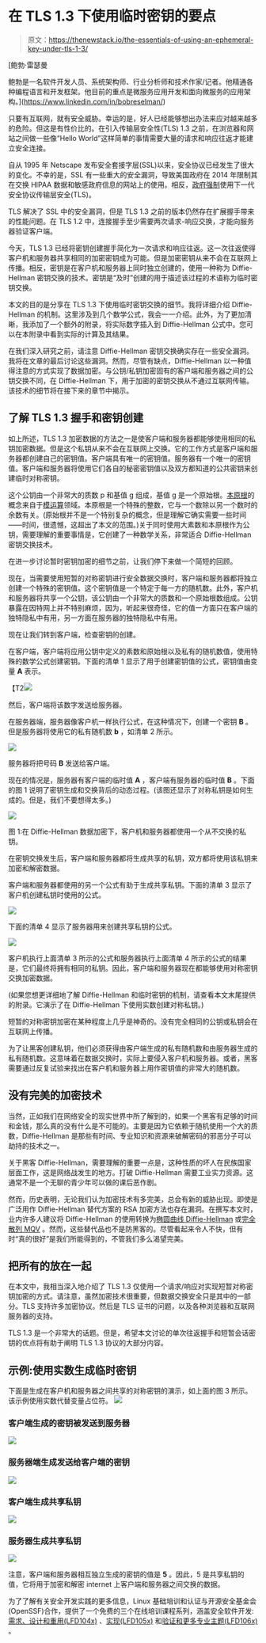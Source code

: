 # 在 TLS 1.3 下使用临时密钥的要点

> 原文：<https://thenewstack.io/the-essentials-of-using-an-ephemeral-key-under-tls-1-3/>

[](https://www.linkedin.com/in/bobreselman/)

 [鲍勃·雷瑟曼

鲍勃是一名软件开发人员、系统架构师、行业分析师和技术作家/记者。他精通各种编程语言和开发框架。他目前的重点是微服务应用开发和面向微服务的应用架构。](https://www.linkedin.com/in/bobreselman/) [](https://www.linkedin.com/in/bobreselman/)

只要有互联网，就有安全威胁。幸运的是，好人已经能够想出办法来应对越来越多的危险。但这是有性价比的。在引入传输层安全性(TLS) 1.3 之前，在浏览器和网站之间做一些像“Hello World”这样简单的事情需要大量的请求和响应往返才能建立安全连接。

自从 1995 年 Netscape 发布安全套接字层(SSL)以来，安全协议已经发生了很大的变化。不幸的是，SSL 有一些重大的安全漏洞，导致美国政府在 2014 年限制其在交换 HIPAA 数据和敏感政府信息的网站上的使用。相反，[政府强制](https://nvlpubs.nist.gov/nistpubs/SpecialPublications/NIST.SP.800-52r1.pdf)使用下一代安全协议传输层安全(TLS)。

TLS 解决了 SSL 中的安全漏洞，但是 TLS 1.3 之前的版本仍然存在扩展握手带来的性能问题。在 TLS 1.2 中，连接握手至少需要两次请求-响应交换，才能向服务器验证客户端。

今天，TLS 1.3 已经将密钥创建握手简化为一次请求和响应往返。这一次往返使得客户机和服务器共享相同的加密密钥成为可能。但是加密密钥从来不会在互联网上传播。相反，密钥是在客户机和服务器上同时独立创建的，使用一种称为 Diffie-Hellman 密钥交换的技术。密钥是“及时”创建的用于描述该过程的术语称为临时密钥交换。

本文的目的是分享在 TLS 1.3 下使用临时密钥交换的细节。我将详细介绍 Diffie-Hellman 的机制。这里涉及到几个数学公式，我会一一介绍。此外，为了更加清晰，我添加了一个额外的附录，将实际数字插入到 Diffie-Hellman 公式中。您可以在本附录中看到实际的计算及其结果。

在我们深入研究之前，请注意 Diffie-Hellman 密钥交换确实存在一些安全漏洞。我将在文章的最后讨论这些漏洞。然而，尽管有缺点，Diffie-Hellman 以一种值得注意的方式实现了数据加密。与公钥/私钥加密固有的客户端和服务器之间的公钥交换不同，在 Diffie-Hellman 下，用于加密的密钥交换从不通过互联网传输。该技术的细节将在接下来的章节中揭示。

## 了解 TLS 1.3 握手和密钥创建

如上所述，TLS 1.3 加密数据的方法之一是使客户端和服务器都能够使用相同的私钥加密数据。但是这个私钥从来不会在互联网上交换。它的工作方式是客户端和服务器都创建自己的密钥值。客户端具有唯一的密钥值。服务器有一个唯一的密钥值。客户端和服务器将使用它们各自的秘密密钥值以及双方都知道的公共密钥来创建临时对称密钥。

这个公钥由一个非常大的质数 p 和基值 g 组成，基值 g 是一个原始根。[本原根](https://en.wikipedia.org/wiki/Primitive_root_modulo_n)的概念来自于[模运算](https://www.khanacademy.org/computing/computer-science/cryptography/modarithmetic/a/what-is-modular-arithmetic)领域。本原根是一个特殊的整数，它与一个数除以另一个数时的余数有关。(原始根并不是一个特别复杂的概念，但是理解它确实需要一些时间——时间，很遗憾，这超出了本文的范围。)关于同时使用大素数和本原根作为公钥，需要理解的重要事情是，它创建了一种数学关系，非常适合 Diffie-Hellman 密钥交换技术。

在进一步讨论暂时密钥加密的细节之前，让我们停下来做一个简短的回顾。

现在，当需要使用短暂的对称密钥进行安全数据交换时，客户端和服务器都将独立创建一个特殊的密钥值。这个密钥值是一个特定于每一方的随机数。此外，客户机和服务器将共享一个公钥，该公钥由一个非常大的质数和一个原始根数组成。公钥暴露在因特网上并不特别麻烦，因为，听起来很奇怪，它的值一方面只在客户端的独特隐私中有用，另一方面在服务器的独特隐私中有用。

现在让我们转到客户端，检查密钥的创建。

在客户端，客户端将应用公钥中定义的素数和原始根以及私有的随机数值，使用特殊的数学公式创建密钥。下面的清单 1 显示了用于创建密钥值的公式，密钥值由变量 **A** 表示。

【T2![](img/7ef47a64e8590f05c8d6ccb69dfbaf5f.png)

然后，客户端将该数字发送给服务器。

在服务器端，服务器像客户机一样执行公式，在这种情况下，创建一个密钥 **B** 。但是服务器将使用它的私有随机数 **b** ，如清单 2 所示。

[![](img/d96fa596780bc0820eb1ac4029b4d49d.png)](https://cdn.thenewstack.io/media/2021/09/73f1ba07-ephemeral-key2.png)

服务器将把号码 **B** 发送给客户端。

现在的情况是，服务器有客户端的临时值 **A** ，客户端有服务器的临时值 **B** 。下面的图 1 说明了密钥生成和交换背后的动态过程。(该图还显示了对称私钥是如何生成的。但是，我们不要想得太多。)

[![](img/0a7a806bf9c59f6eead2c7dd17821d59.png)](https://cdn.thenewstack.io/media/2021/09/e838d70b-image1.jpg)

图 1:在 Diffie-Hellman 数据加密下，客户机和服务器都使用一个从不交换的私钥。

在密钥交换发生后，客户端和服务器都将生成共享的私钥，双方都将使用该私钥来加密和解密数据。

客户端和服务器都使用的另一个公式有助于生成共享私钥。下面的清单 3 显示了客户机创建私钥时使用的公式。

[![](img/c06d0c5017e6f79436c05c7066f4f7fd.png)](https://cdn.thenewstack.io/media/2021/09/b0a2e4bb-ephemeral-key3b.png)

下面的清单 4 显示了服务器用来创建共享私钥的公式。

[![](img/2c4ed86bbe54f68d601c14b1cde7955b.png)](https://cdn.thenewstack.io/media/2021/09/946f6a09-ephemeral-key5.png)

客户机执行上面清单 3 所示的公式和服务器执行上面清单 4 所示的公式的结果是，它们最终将拥有相同的私钥。因此，客户端和服务器现在都能够使用对称密钥交换加密数据。

(如果您想更详细地了解 Diffie-Hellman 和临时密钥的机制，请查看本文末尾提供的附录。它演示了在 Diffie-Hellman 下使用实数创建对称私钥。)

短暂的对称密钥加密在某种程度上几乎是神奇的。没有完全相同的公钥或私钥会在互联网上传播。

为了让黑客创建私钥，他们必须获得由客户端生成的私有随机数和由服务器生成的私有随机数。这意味着在数据交换时，实际上要侵入客户机和服务器。或者，黑客需要通过反复试验来找出在客户机和服务器上用作密钥值的非常大的随机数。

## 没有完美的加密技术

当然，正如我们在网络安全的现实世界中所了解到的，如果一个黑客有足够的时间和金钱，那么真的没有什么是不可能的。主要是因为它依赖于随机使用一个大的质数，Diffie-Hellman 是那些有时间、专业知识和资源来破解密码的邪恶分子可以劫持的技术之一。

关于黑客 Diffie-Hellman，需要理解的重要一点是，这种性质的坏人在民族国家层面工作，这是网络战发生的地方。打破 Diffie-Hellman 需要工业实力资源。这通常不是一个无聊的青少年可以做的课后恶作剧。

然而，历史表明，无论我们认为加密技术有多完美，总会有新的威胁出现。即使是广泛用作 Diffie-Hellman 替代方案的 RSA 加密方法也存在漏洞。在撰写本文时，业内许多人建议将 Diffie-Hellman 的使用转换为[椭圆曲线 Diffie-Hellman](https://www.ecdhe.com/) 或[完全散列 MQV](https://www.fhmqv.com/) 。然而，这些替代品也不是防黑客的。尽管看起来令人不快，但有时“真的很好”是我们所能得到的，不管我们多么渴望完美。

## 把所有的放在一起

在本文中，我相当深入地介绍了 TLS 1.3 仅使用一个请求/响应对实现短暂对称密钥加密的方式。请注意，虽然加密技术很重要，但数据交换安全只是其中的一部分。TLS 支持许多加密协议。然后是 TLS 证书的问题，以及各种浏览器和互联网服务器的支持。

TLS 1.3 是一个非常大的话题。但是，希望本文讨论的单次往返握手和短暂会话密钥的优点将有助于阐明 TLS 1.3 协议的大部分内容。

## 示例:使用实数生成临时密钥

下面是生成在客户机和服务器之间共享的对称密钥的演示，如上面的图 3 所示。该示例使用实数代替变量占位符。 [![](img/35335e2bb266090a478a6a43cedbcf53.png)](https://cdn.thenewstack.io/media/2021/09/3833e3bd-ephemeral-key6.png)

### 客户端生成的密钥被发送到服务器

[![](img/862fb03cf6acdce78e65f24f7e7a9ba1.png)](https://cdn.thenewstack.io/media/2021/09/0e4102f1-screen-shot-2021-09-30-at-10.31.19-am.png)

### 服务器端生成发送给客户端的密钥

[![](img/1b8feb91f4005603e9b00a9a490af9ba.png)](https://cdn.thenewstack.io/media/2021/09/eb6a4d55-screen-shot-2021-09-30-at-10.31.26-am.png)

### 客户端生成共享私钥

[![](img/a1d996e012362602b62c4e6bb2919dc1.png)](https://cdn.thenewstack.io/media/2021/09/b68626ef-screen-shot-2021-09-30-at-10.31.45-am.png)

### 服务器生成共享私钥

[![](img/0c4b41fb75f562fe887d007bd23d953a.png)](https://cdn.thenewstack.io/media/2021/09/b9b45c92-screen-shot-2021-09-30-at-10.31.51-am.png)

注意，客户端和服务器相互独立生成的密钥的值是 **5** 。因此，5 是共享私钥的值，它将用于加密和解密 internet 上客户端和服务器之间交换的数据。

为了了解有关安全开发实践的更多信息，Linux 基础培训和认证与开源安全基金会(OpenSSF)合作，提供了一个免费的三个在线培训课程系列，涵盖安全软件开发:[需求、设计和重用(LFD104x)](https://training.linuxfoundation.org/training/secure-software-development-requirements-design-and-reuse-lfd104/) 、[实现(LFD105x)](https://training.linuxfoundation.org/training/secure-software-development-implementation-lfd105/) 和[验证和更多专业主题(LFD106x)](https://training.linuxfoundation.org/training/secure-software-development-verification-and-more-specialized-topics-lfd106/) 。

<svg xmlns:xlink="http://www.w3.org/1999/xlink" viewBox="0 0 68 31" version="1.1"><title>Group</title> <desc>Created with Sketch.</desc></svg>